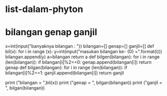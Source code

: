 # list-dalam-phyton
# bilangan genap ganjil
x=int(input("banyaknya bilangan : "))
bilangan=[]
genap=[]
ganjil=[]
def bil(x):
    for i in range (x):
        y=int(input("masukan bilangan ke- {0} =".format(i)))
        bilangan.append(y)
    a=bilangan
    return a
def bilgen(bilangan):
    for i in range (len(bilangan)):
        if bilangan[i]%2==0:
            genap.append(bilangan[i])
    return genap
def bilgan(bilangan):
    for i in range (len(bilangan)):
        if bilangan[i]%2==1:
            ganjil.append(bilangan[i])
    return ganjil

print ("bilangan = ",bil(x))
print ("genap = ", bilgan(bilangan))
print ("ganjil = ", bilgan(bilangan))
